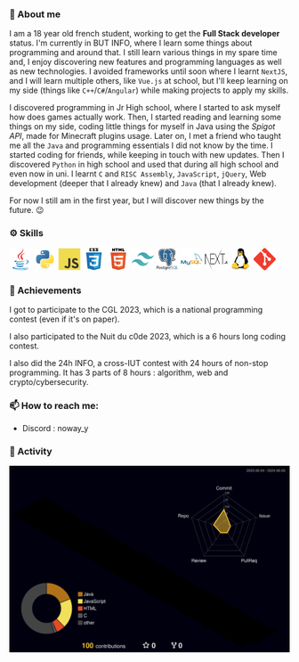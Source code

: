 ### 💬 About me

I am a 18 year old french student, working to get the **Full Stack developer** status. I'm currently in BUT INFO, where I learn some things about programming and around that. I still learn various things in my spare time and, I enjoy discovering new features and programming languages as well as new technologies.
I avoided frameworks until soon where I learnt `NextJS`, and I will learn multiple others, like `Vue.js` at school, but I'll keep learning on my side (things like `C++`/`C#`/`Angular`) while making projects to apply my skills.

I discovered programming in Jr High school, where I started to ask myself how does games actually work. Then, I started reading and learning some things on my side, coding little things for myself in Java using the *Spigot API*, made for Minecraft plugins usage. Later on, I met a friend who taught me all the `Java` and programming essentials I did not know by the time.
I started coding for friends, while keeping in touch with new updates. Then I discovered `Python` in high school and used that during all high school and even now in uni.
I learnt `C` and `RISC Assembly`, `JavaScript`, `jQuery`, Web development (deeper that I already knew) and `Java` (that I already knew). 

For now I still am in the first year, but I will discover new things by the future. 😉

### ⚙️ Skills
<p style="display: inline;">
<a href="https://java.com" target="_blank"><img src="https://raw.githubusercontent.com/teamedwardforever/Readme-Generator/71f25dd8b98329b168142a6b782a107b75eab178/svg/Skills/Languages/java-original.svg" alt="Java" width="40" height="40"/></a>
<a href="https://python.org" target="_blank"><img src="https://raw.githubusercontent.com/teamedwardforever/Readme-Generator/71f25dd8b98329b168142a6b782a107b75eab178/svg/Skills/Languages/python-original.svg" alt="Python" width="40" height="40"/></a>
<a href="https://developer.mozilla.org/en-US/docs/Web/JavaScript"><img src="https://raw.githubusercontent.com/teamedwardforever/Readme-Generator/71f25dd8b98329b168142a6b782a107b75eab178/svg/Skills/Languages/javascript-original.svg" alt="Javascript" width="40" height="40"/></a>
<a href="https://developer.mozilla.org/en-US/docs/Web/CSS" target="_blank"><img src="https://raw.githubusercontent.com/teamedwardforever/Readme-Generator/71f25dd8b98329b168142a6b782a107b75eab178/svg/Skills/Frontend/css3-original-wordmark.svg" alt="Css" width="40" height="40"/></a>
<a href="https://developer.mozilla.org/en-US/docs/Glossary/HTML5" target="_blank"><img src="https://raw.githubusercontent.com/teamedwardforever/Readme-Generator/71f25dd8b98329b168142a6b782a107b75eab178/svg/Skills/Frontend/html5-original-wordmark.svg" alt="HTML" width="40" height="40"/></a>
<a href="https://tailwindcss.com" target="_blank"><img src="https://raw.githubusercontent.com/teamedwardforever/Readme-Generator/71f25dd8b98329b168142a6b782a107b75eab178/svg/Skills/Frontend/tailwindcss-icon.svg" alt="Tailwindcss" width="40" height="40"/></a>
<a href="https://postgresql.org" target="_blank"><img src="https://raw.githubusercontent.com/teamedwardforever/Readme-Generator/71f25dd8b98329b168142a6b782a107b75eab178/svg/Skills/Database/postgresql-original-wordmark.svg" alt="Postgresql" width="40" height="40"/></a>
<a href="https://mysql.com" target="_blank"><img src="https://raw.githubusercontent.com/teamedwardforever/Readme-Generator/71f25dd8b98329b168142a6b782a107b75eab178/svg/Skills/Database/mysql-original-wordmark.svg" alt="Mysql" width="40" height="40"/></a>
<a href="https://nextjs.org" target="_blank"><img src="https://raw.githubusercontent.com/teamedwardforever/Readme-Generator/71f25dd8b98329b168142a6b782a107b75eab178/svg/Skills/Static/nextjs-2.svg" alt="Nextjs" width="40" height="40"/></a>
<a href="https://linux.org" target="_blank"><img src="https://raw.githubusercontent.com/teamedwardforever/Readme-Generator/71f25dd8b98329b168142a6b782a107b75eab178/svg/Skills/Other/linux-original.svg" alt="Linux" width="40" height="40"/></a>
<a href="https://git-scm.com" target="_blank"><img src="https://raw.githubusercontent.com/teamedwardforever/Readme-Generator/71f25dd8b98329b168142a6b782a107b75eab178/svg/Skills/Other/git-scm-icon.svg" alt="Git" width="40" height="40"/></a>
</p>

### 🔭 Achievements
I got to participate to the CGL 2023, which is a national programming contest (even if it's on paper).

I also participated to the Nuit du c0de 2023, which is a 6 hours long coding contest.

I also did the 24h INFO, a cross-IUT contest with 24 hours of non-stop programming. It has 3 parts of 8 hours : algorithm, web and crypto/cybersecurity.

### 📫 How to reach me:
- Discord : noway_y

### 🌟 Activity
![](./profile-3d-contrib/profile-night-rainbow.svg)
